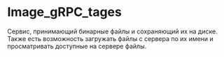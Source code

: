 # Image_gRPC_tages
Сервис, принимающий бинарные файлы и сохраняющий их на диске.
Также есть возможность загружать файлы с сервера по их имени и просматривать доступные на сервере файлы.
